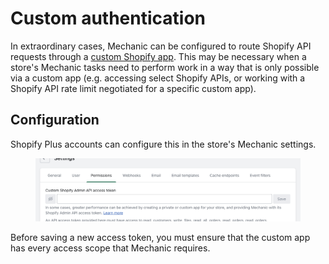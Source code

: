 # Custom authentication

In extraordinary cases, Mechanic can be configured to route Shopify API requests through a [custom Shopify app](https://help.shopify.com/en/manual/apps/app-types/custom-apps). This may be necessary when a store's Mechanic tasks need to perform work in a way that is only possible via a custom app (e.g. accessing select Shopify APIs, or working with a Shopify API rate limit negotiated for a specific custom app).

## Configuration

Shopify Plus accounts can configure this in the store's Mechanic settings.

<figure><img src="../../.gitbook/assets/Screenshot 2023-06-07 at 11.19.27 AM.png" alt=""><figcaption></figcaption></figure>

Before saving a new access token, you must ensure that the custom app has every access scope that Mechanic requires.
